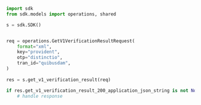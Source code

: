 <!-- Start SDK Example Usage -->
```python
import sdk
from sdk.models import operations, shared

s = sdk.SDK()


req = operations.GetV1VerificationResultRequest(
    format="xml",
    key="provident",
    otp="distinctio",
    tran_id="quibusdam",
)
    
res = s.get_v1_verification_result(req)

if res.get_v1_verification_result_200_application_json_string is not None:
    # handle response
```
<!-- End SDK Example Usage -->
